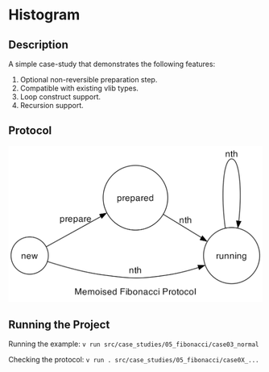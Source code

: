 # Histogram

## Description

A simple case-study that demonstrates the following features:
1. Optional non-reversible preparation step.
2. Compatible with existing vlib types.
3. Loop construct support.
4. Recursion support.

## Protocol

![Read-only File Protocol](case03_normal/fsm.png)

## Running the Project

Running the example: `v run src/case_studies/05_fibonacci/case03_normal`

Checking the protocol: `v run . src/case_studies/05_fibonacci/case0X_...`
